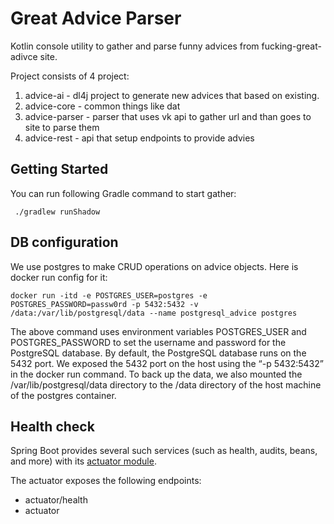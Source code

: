 # Great Advice Parser

Kotlin console utility to gather and parse funny advices from fucking-great-adivce site.

Project consists of 4 project:
1. advice-ai - dl4j project to generate new advices that based on existing.
2. advice-core - common things like dat 
3. advice-parser - parser that uses vk api to gather url and than goes to site to parse them
4. advice-rest - api that setup endpoints to provide advies


## Getting Started

You can run following Gradle command to start gather:
```shell
 ./gradlew runShadow
```



## DB configuration

We use postgres to make CRUD operations on advice objects. Here is docker run config for it:

```shell
docker run -itd -e POSTGRES_USER=postgres -e POSTGRES_PASSWORD=passw0rd -p 5432:5432 -v /data:/var/lib/postgresql/data --name postgresql_advice postgres
```

The above command uses environment variables POSTGRES_USER and POSTGRES_PASSWORD to set the username and password for the PostgreSQL database. By default, the PostgreSQL database runs on the 5432 port. We exposed the 5432 port on the host using the “-p 5432:5432” in the docker run command.
To back up the data, we also mounted the /var/lib/postgresql/data directory to the /data directory of the host machine of the postgres container.


## Health check
Spring Boot provides several such services (such as health, audits, beans, and more) with its [actuator module](https://docs.spring.io/spring-boot/docs/2.5.0/reference/htmlsingle/#production-ready).

The actuator exposes the following endpoints:
* actuator/health
* actuator


